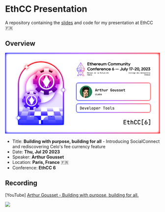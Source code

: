 # EthCC Presentation

A repository containing the [slides](./slides/slides.pdf) and code for my presentation at EthCC 🇫🇷

## Overview

<img src="slides/assets/images/ethcc-banner.png" width="550">

+	Title: **Building with purpose, building for all** - Introducing SocialConnect and rediscovering Celo's fee currency feature
+	Date: **Thu, Jul 20 2023**
+	Speaker: **Arthur Gousset**
+	Location: **Paris, France** 🇫🇷
+	Conference: **EthCC 6**

## Recording

[YouTube] [Arthur Gousset - Building with purpose, building for all.](https://www.youtube.com/watch?v=VB5jktz6f2U)

[![](https://img.youtube.com/vi/VB5jktz6f2U/0.jpg)](https://www.youtube.com/watch?v=VB5jktz6f2U)